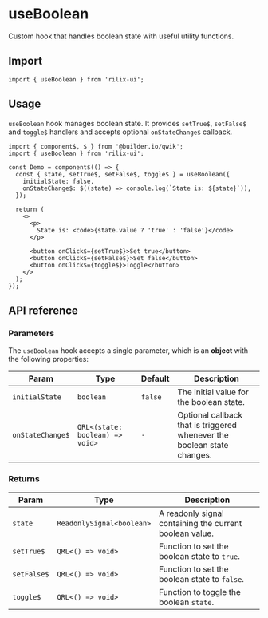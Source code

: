 # useBoolean

Custom hook that handles boolean state with useful utility functions.

## Import

```tsx
import { useBoolean } from 'rilix-ui';
```

## Usage

`useBoolean` hook manages boolean state. It provides `setTrue$`, `setFalse$` and `toggle$` handlers and accepts optional `onStateChange$` callback.

```tsx
import { component$, $ } from '@builder.io/qwik';
import { useBoolean } from 'rilix-ui';

const Demo = component$(() => {
  const { state, setTrue$, setFalse$, toggle$ } = useBoolean({
    initialState: false,
    onStateChange$: $((state) => console.log(`State is: ${state}`)),
  });

  return (
    <>
      <p>
        State is: <code>{state.value ? 'true' : 'false'}</code>
      </p>

      <button onClick$={setTrue$}>Set true</button>
      <button onClick$={setFalse$}>Set false</button>
      <button onClick$={toggle$}>Toggle</button>
    </>
  );
});
```

## API reference

### Parameters

The `useBoolean` hook accepts a single parameter, which is an **object** with the following properties:

| Param            | Type                            | Default | Description                                                             |
| ---------------- | ------------------------------- | ------- | ----------------------------------------------------------------------- |
| `initialState`   | `boolean`                       | `false` | The initial value for the boolean state.                                |
| `onStateChange$` | `QRL<(state: boolean) => void>` | `-`     | Optional callback that is triggered whenever the boolean state changes. |

### Returns

| Param       | Type                      | Description                                             |
| ----------- | ------------------------- | ------------------------------------------------------- |
| `state`     | `ReadonlySignal<boolean>` | A readonly signal containing the current boolean value. |
| `setTrue$`  | `QRL<() => void>`         | Function to set the boolean state to `true`.            |
| `setFalse$` | `QRL<() => void>`         | Function to set the boolean state to `false`.           |
| `toggle$`   | `QRL<() => void>`         | Function to toggle the boolean `state`.                 |
